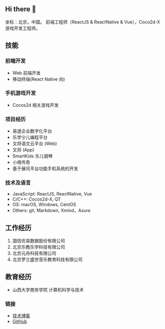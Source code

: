 ## Hi there 👋

坐标：北京，中国。
前端工程师（ReactJS & ReactNative & Vue），Coco2d-X 游戏开发工程师。

## 技能

### 前端开发

- Web 前端开发
- 移动终端(React Native 向)

### 手机游戏开发

- Cocos2d 相关游戏开发

### 项目经历

- 易道企业数字化平台
- 乐学少儿编程平台
- 文将语文云平台 (Web)
- 文将 (App)
- SmartKids 乐儿钢琴
- 小倩传奇
- 基于展讯平台功能手机系统的开发

### 技术及语言

- JavaScript: ReactJS, ReactNative, Vue
- C/C++: Cocos2d-X, QT
- OS: macOS, Windows, CentOS
- Others: git, Markdown, Xmind，Axure

## 工作经历

1. 国信优易数据股份有限公司
2. 北京乐教乐学科技有限公司
3. 北京元舟科技有限公司
4. 北京罗兰盛世音乐教育科技有限公司

## 教育经历

- 山西大学商务学院 计算机科学与技术

### 链接

- [技术博客](https://16bing.com/)
- [GitHub](https://github.com/coldice945)
